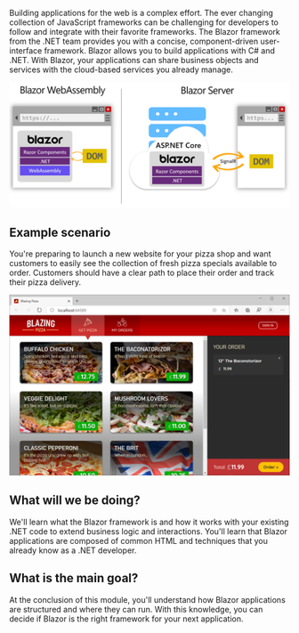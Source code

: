 Building applications for the web is a complex effort. The ever changing collection of JavaScript frameworks can be challenging for developers to follow and integrate with their favorite frameworks.  The Blazor framework from the .NET team provides you with a concise, component-driven user-interface framework.  Blazor allows you to build applications with C# and .NET.  With Blazor, your applications can share business objects and services with the cloud-based services you already manage.

![Sample Blazor Application Architecture](../media/intro-architecture.jpg)

## Example scenario

You're preparing to launch a new website for your pizza shop and want customers to easily see the collection of fresh pizza specials available to order.  Customers should have a clear path to place their order and track their pizza delivery.

![Pizza Shop Website built with Blazor](../media/pizza-shop.png)

## What will we be doing?

We'll learn what the Blazor framework is and how it works with your existing .NET code to extend business logic and interactions.  You'll learn that Blazor applications are composed of common HTML and techniques that you already know as a .NET developer.

## What is the main goal?

At the conclusion of this module, you'll understand how Blazor applications are structured and where they can run.  With this knowledge, you can decide if Blazor is the right framework for your next application.

